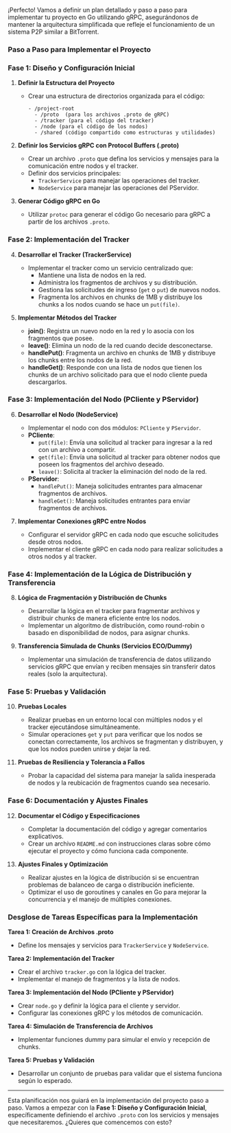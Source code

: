 ¡Perfecto! Vamos a definir un plan detallado y paso a paso para implementar tu proyecto en Go utilizando gRPC, asegurándonos de mantener la arquitectura simplificada que refleje el funcionamiento de un sistema P2P similar a BitTorrent.

### **Paso a Paso para Implementar el Proyecto**

### **Fase 1: Diseño y Configuración Inicial**

1. **Definir la Estructura del Proyecto**
   - Crear una estructura de directorios organizada para el código:
     ```
     - /project-root
       - /proto  (para los archivos .proto de gRPC)
       - /tracker (para el código del tracker)
       - /node (para el código de los nodos)
       - /shared (código compartido como estructuras y utilidades)
     ```
   
2. **Definir los Servicios gRPC con Protocol Buffers (.proto)**
   - Crear un archivo `.proto` que defina los servicios y mensajes para la comunicación entre nodos y el tracker.
   - Definir dos servicios principales:
     - `TrackerService` para manejar las operaciones del tracker.
     - `NodeService` para manejar las operaciones del PServidor.

3. **Generar Código gRPC en Go**
   - Utilizar `protoc` para generar el código Go necesario para gRPC a partir de los archivos `.proto`.

### **Fase 2: Implementación del Tracker**

4. **Desarrollar el Tracker (TrackerService)**
   - Implementar el tracker como un servicio centralizado que:
     - Mantiene una lista de nodos en la red.
     - Administra los fragmentos de archivos y su distribución.
     - Gestiona las solicitudes de ingreso (`get` o `put`) de nuevos nodos.
     - Fragmenta los archivos en chunks de 1MB y distribuye los chunks a los nodos cuando se hace un `put(file)`.

5. **Implementar Métodos del Tracker**
   - **join()**: Registra un nuevo nodo en la red y lo asocia con los fragmentos que posee.
   - **leave()**: Elimina un nodo de la red cuando decide desconectarse.
   - **handlePut()**: Fragmenta un archivo en chunks de 1MB y distribuye los chunks entre los nodos de la red.
   - **handleGet()**: Responde con una lista de nodos que tienen los chunks de un archivo solicitado para que el nodo cliente pueda descargarlos.

### **Fase 3: Implementación del Nodo (PCliente y PServidor)**

6. **Desarrollar el Nodo (NodeService)**
   - Implementar el nodo con dos módulos: `PCliente` y `PServidor`.
   - **PCliente**:
     - `put(file)`: Envía una solicitud al tracker para ingresar a la red con un archivo a compartir.
     - `get(file)`: Envía una solicitud al tracker para obtener nodos que poseen los fragmentos del archivo deseado.
     - `leave()`: Solicita al tracker la eliminación del nodo de la red.
   - **PServidor**:
     - `handlePut()`: Maneja solicitudes entrantes para almacenar fragmentos de archivos.
     - `handleGet()`: Maneja solicitudes entrantes para enviar fragmentos de archivos.

7. **Implementar Conexiones gRPC entre Nodos**
   - Configurar el servidor gRPC en cada nodo que escuche solicitudes desde otros nodos.
   - Implementar el cliente gRPC en cada nodo para realizar solicitudes a otros nodos y al tracker.

### **Fase 4: Implementación de la Lógica de Distribución y Transferencia**

8. **Lógica de Fragmentación y Distribución de Chunks**
   - Desarrollar la lógica en el tracker para fragmentar archivos y distribuir chunks de manera eficiente entre los nodos.
   - Implementar un algoritmo de distribución, como round-robin o basado en disponibilidad de nodos, para asignar chunks.

9. **Transferencia Simulada de Chunks (Servicios ECO/Dummy)**
   - Implementar una simulación de transferencia de datos utilizando servicios gRPC que envían y reciben mensajes sin transferir datos reales (solo la arquitectura).

### **Fase 5: Pruebas y Validación**

10. **Pruebas Locales**
    - Realizar pruebas en un entorno local con múltiples nodos y el tracker ejecutándose simultáneamente.
    - Simular operaciones `get` y `put` para verificar que los nodos se conectan correctamente, los archivos se fragmentan y distribuyen, y que los nodos pueden unirse y dejar la red.

11. **Pruebas de Resiliencia y Tolerancia a Fallos**
    - Probar la capacidad del sistema para manejar la salida inesperada de nodos y la reubicación de fragmentos cuando sea necesario.

### **Fase 6: Documentación y Ajustes Finales**

12. **Documentar el Código y Especificaciones**
    - Completar la documentación del código y agregar comentarios explicativos.
    - Crear un archivo `README.md` con instrucciones claras sobre cómo ejecutar el proyecto y cómo funciona cada componente.

13. **Ajustes Finales y Optimización**
    - Realizar ajustes en la lógica de distribución si se encuentran problemas de balanceo de carga o distribución ineficiente.
    - Optimizar el uso de goroutines y canales en Go para mejorar la concurrencia y el manejo de múltiples conexiones.

### **Desglose de Tareas Específicas para la Implementación**

**Tarea 1: Creación de Archivos .proto**

- Define los mensajes y servicios para `TrackerService` y `NodeService`.
  
**Tarea 2: Implementación del Tracker**

- Crear el archivo `tracker.go` con la lógica del tracker.
- Implementar el manejo de fragmentos y la lista de nodos.

**Tarea 3: Implementación del Nodo (PCliente y PServidor)**

- Crear `node.go` y definir la lógica para el cliente y servidor.
- Configurar las conexiones gRPC y los métodos de comunicación.

**Tarea 4: Simulación de Transferencia de Archivos**

- Implementar funciones dummy para simular el envío y recepción de chunks.

**Tarea 5: Pruebas y Validación**

- Desarrollar un conjunto de pruebas para validar que el sistema funciona según lo esperado.

---

Esta planificación nos guiará en la implementación del proyecto paso a paso. Vamos a empezar con la **Fase 1: Diseño y Configuración Inicial**, específicamente definiendo el archivo `.proto` con los servicios y mensajes que necesitaremos. ¿Quieres que comencemos con esto?